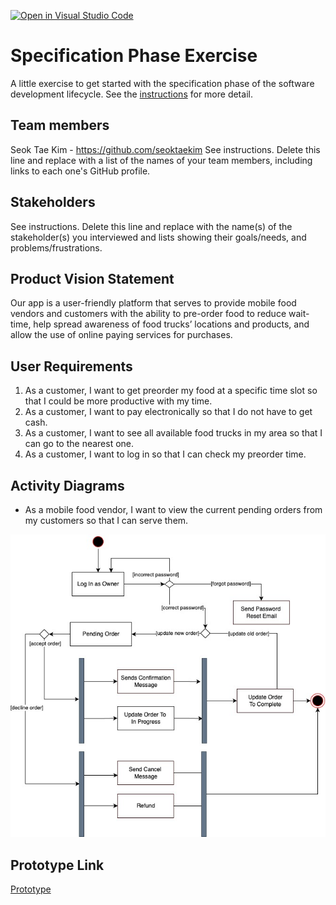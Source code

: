[![Open in Visual Studio Code](https://classroom.github.com/assets/open-in-vscode-c66648af7eb3fe8bc4f294546bfd86ef473780cde1dea487d3c4ff354943c9ae.svg)](https://classroom.github.com/online_ide?assignment_repo_id=8553934&assignment_repo_type=AssignmentRepo)
# Specification Phase Exercise

A little exercise to get started with the specification phase of the software development lifecycle. See the [instructions](instructions.md) for more detail.

## Team members

Seok Tae Kim - https://github.com/seoktaekim
See instructions. Delete this line and replace with a list of the names of your team members, including links to each one's GitHub profile.

## Stakeholders

See instructions. Delete this line and replace with the name(s) of the stakeholder(s) you interviewed and lists showing their goals/needs, and problems/frustrations.

## Product Vision Statement

Our app is a user-friendly platform that serves to provide mobile food vendors and customers with the ability to pre-order food to reduce wait-time, help spread awareness of food trucks’ locations and products, and allow the use of online paying services for purchases.

## User Requirements

1. As a customer, I want to get preorder my food at a specific time slot so that I could be more productive with my time.
2. As a customer, I want to pay electronically so that I do not have to get cash.
3. As a customer, I want to see all available food trucks in my area so that I can go to the nearest one.
4. As a customer, I want to log in so that I can check my preorder time.

## Activity Diagrams

- As a mobile food vendor, I want to view the current pending orders from my customers so that I can serve them.

![UML_1](UML1.jpg)

## Prototype Link
[Prototype](https://www.figma.com/file/bFibhPH28vJeO0e7Wsk4J6/Food-Truck-Order-App?node-id=0%3A1)